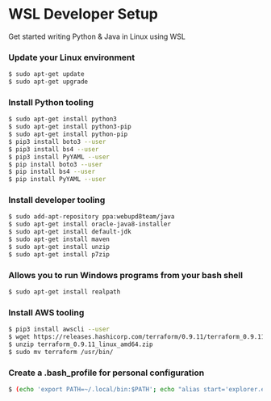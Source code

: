 WSL Developer Setup
===================

Get started writing Python & Java in Linux using WSL

### Update your Linux environment

```bash
$ sudo apt-get update
$ sudo apt-get upgrade
```

### Install Python tooling

```bash
$ sudo apt-get install python3
$ sudo apt-get install python3-pip
$ sudo apt-get install python-pip
$ pip3 install boto3 --user
$ pip3 install bs4 --user
$ pip3 install PyYAML --user
$ pip install boto3 --user
$ pip install bs4 --user
$ pip install PyYAML --user
```

### Install developer tooling

```bash
$ sudo add-apt-repository ppa:webupd8team/java
$ sudo apt-get install oracle-java8-installer
$ sudo apt-get install default-jdk
$ sudo apt-get install maven
$ sudo apt-get install unzip
$ sudo apt-get install p7zip
```

### Allows you to run Windows programs from your bash shell

```bash
$ sudo apt-get install realpath
```

### Install AWS tooling

```bash
$ pip3 install awscli --user
$ wget https://releases.hashicorp.com/terraform/0.9.11/terraform_0.9.11_linux_amd64.zip
$ unzip terraform_0.9.11_linux_amd64.zip
$ sudo mv terraform /usr/bin/
```

### Create a .bash_profile for personal configuration

```bash
$ (echo 'export PATH=~/.local/bin:$PATH'; echo "alias start='explorer.exe'") > ~/.bash_profile
```